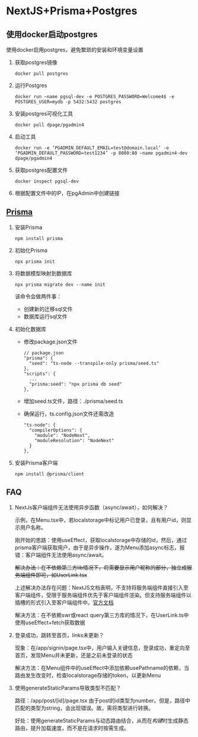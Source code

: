 # NextJS+Prisma+Postgres

## 使用docker启动postgres

  使用docker启用postgres，避免繁琐的安装和环境变量设置

  1. 获取postgres镜像
  
      ```
      docker pull postgres
      ```

  2. 运行Postgres

      ```
      docker run –name pgsql-dev -e POSTGRES_PASSWORD=Welcome4$ -e  POSTGRES_USER=mydb -p 5432:5432 postgres
      ``` 

  3. 安装postgres可视化工具

      ```
      docker pull dpage/pgadmin4
      ```

  4. 启动工具

      ```
      docker run -e ‘PGADMIN_DEFAULT_EMAIL=test@domain.local’ -e ‘PGADMIN_DEFAULT_PASSWORD=test1234’ -p 8080:80 –name pgadmin4-dev dpage/pgadmin4
      ```

  5. 获取postgres配置文件

      ```
      docker inspect pgsql-dev
      ```

  6. 根据配置文件中的IP，在pgAdmin中创建链接

## [Prisma](https://www.prisma.io/docs/getting-started/setup-prisma/start-from-scratch/relational-databases-typescript-postgresql)

  1. 安装Prisma

      ```
      npm install prisma
      ```
  
  2. 初始化Prisma

      ```
      npx prisma init
      ```

  3. 将数据模型映射到数据库

      ```
      npx prisma migrate dev --name init
      ```

      该命令会做两件事：

        - 创建新的迁移sql文件
        - 数据库运行sql文件

  4. 初始化数据库

      - 修改package.json文件

        ```
        // package.json
        "prisma": {
          "seed": "ts-node --transpile-only prisma/seed.ts"
        },
        "scripts": {
          ...
          "prisma:seed": "npx prisma db seed"
        },
        ```
      
      - 增加seed.ts文件，路径：./prisma/seed.ts

      - 确保运行，ts.config.json文件还需改造

        ```
        "ts-node": {
          "compilerOptions": {
            "module": "NodeNext",
            "moduleResolution": "NodeNext"
          }
        },
        ```

  5. 安装Prisma客户端

      ```
      npm install @prisma/client
      ```


## FAQ

  1. NextJs客户端组件无法使用异步函数（async/await），如何解决？

      示例，在Menu.tsx中，若localstorage中标记用户已登录，且有用户id，则显示用户名称。

      刚开始的思路：使用useEffect，获取localstorage中存储的id，然后，通过prisma客户端获取用户，由于是异步操作，遂为Menu添加async标志，报错：客户端组件无法使用async/await。

      ~~解决办法：在不依赖第三方lib情况下，将需要显示用户昵称的部分，独立成服务端组件即可，如UserLink.tsx~~

      上述解决办法存在问题：NextJS文档表明，不支持将服务端组件直接引入至客户端组件，受限于服务端组件优先于客户端组件渲染。但支持服务端组件以插槽的形式引入至客户端组件中。[官方文档](https://nextjs.org/docs/app/building-your-application/rendering/composition-patterns)

      解决方法：在不依赖swr或react query第三方库的情况下，在UserLink.ts中使用useEffect+fetch获取数据

  2. 登录成功，跳转至首页，links未更新？

      现象：在/app/signin/page.tsx中，用户输入关键信息，登录成功，重定向至首页，发现Menu并未更新，还是之前未登录的状态

      解决方法：在Menu组件中的useEffect中添加依赖usePathname的依赖，当路由发生改变时，检查localstorage存储的token，以更新Menu

  3. 使用generateStaticParams导致类型不匹配？

      路径：/app/post/[id]/page.tsx
      由于post的id类型为number。但是，路径中匹配的类型为string，会出现错误。故，需将类型进行转换。

      好处：使用generateStaticParams与动态路由结合，从而在*构建*时生成静态路由，提升加载速度，而不是在请求时按需生成。
